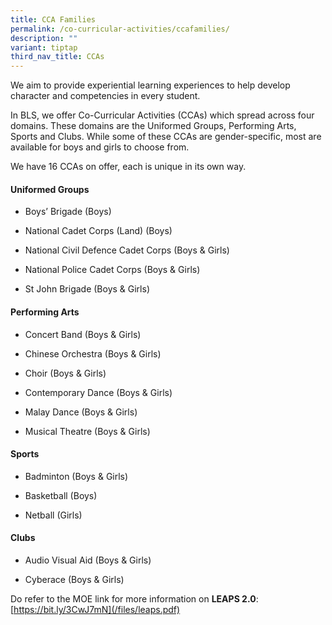 ```yaml
---
title: CCA Families
permalink: /co-curricular-activities/ccafamilies/
description: ""
variant: tiptap
third_nav_title: CCAs
---
```

<p>We aim to provide experiential learning experiences to help develop character
and competencies in every student.</p>
<p>In BLS, we offer Co-Curricular Activities (CCAs) which spread across four
domains. These domains are the Uniformed Groups, Performing Arts, Sports
and Clubs. While some of these CCAs are gender-specific, most are available
for boys and girls to choose from.</p>
<p>We have 16 CCAs on offer, each is unique in its own way.</p>
<h4><strong>Uniformed Groups</strong></h4>
<ul data-tight="true" class="tight">
<li>
<p>Boys’ Brigade (Boys)</p>
</li>
<li>
<p>National Cadet Corps (Land) (Boys)</p>
</li>
<li>
<p>National Civil Defence Cadet Corps (Boys &amp; Girls)</p>
</li>
<li>
<p>National Police Cadet Corps (Boys &amp; Girls)</p>
</li>
<li>
<p>St John Brigade (Boys &amp; Girls)</p>
</li>
</ul>
<h4><strong>Performing Arts</strong></h4>
<ul data-tight="true" class="tight">
<li>
<p>Concert Band (Boys &amp; Girls)</p>
</li>
<li>
<p>Chinese Orchestra (Boys &amp; Girls)</p>
</li>
<li>
<p>Choir (Boys &amp; Girls)</p>
</li>
<li>
<p>Contemporary Dance (Boys &amp; Girls)</p>
</li>
<li>
<p>Malay Dance (Boys &amp; Girls)</p>
</li>
<li>
<p>Musical Theatre (Boys &amp; Girls)</p>
</li>
</ul>
<h4><strong>Sports</strong></h4>
<ul data-tight="true" class="tight">
<li>
<p>Badminton (Boys &amp; Girls)</p>
</li>
<li>
<p>Basketball (Boys)</p>
</li>
<li>
<p>Netball (Girls)</p>
</li>
</ul>
<h4><strong>Clubs</strong></h4>
<ul data-tight="true" class="tight">
<li>
<p>Audio Visual Aid (Boys &amp; Girls)</p>
</li>
<li>
<p>Cyberace (Boys &amp; Girls)</p>
</li>
</ul>
<p></p>
<p>Do refer to the MOE link for more information on <strong>LEAPS 2.0</strong>:
[<a href="https://bit.ly/3CwJ7mN](/files/leaps.pdf)" rel="noopener noreferrer nofollow" target="_blank">https://bit.ly/3CwJ7mN](/files/leaps.pdf)</a>
</p>
<p></p>